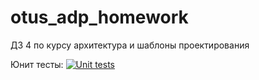 # otus_adp_homework
ДЗ 4 по курсу архитектура и шаблоны проектирования

Юнит тесты: [![Unit tests](https://github.com/palekseym/otus_adp_homework/actions/workflows/homework_2.yml/badge.svg)](https://github.com/palekseym/otus_adp_homework/actions/workflows/homework_4.yml "Unit tests")

